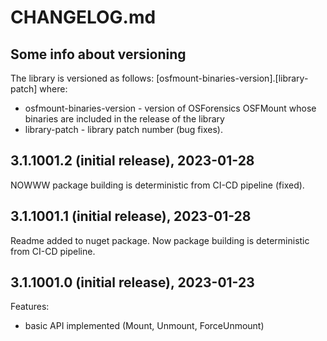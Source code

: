 # CHANGELOG.md

## Some info about versioning
The library is versioned as follows:
[osfmount-binaries-version].[library-patch] where:
- osfmount-binaries-version - version of OSForensics OSFMount 
whose binaries are included in the release of the library
- library-patch - library patch number (bug fixes).

## 3.1.1001.2 (initial release), 2023-01-28
NOWWW package building is deterministic from CI-CD pipeline (fixed).

## 3.1.1001.1 (initial release), 2023-01-28
Readme added to nuget package. Now package building is deterministic from CI-CD pipeline.

## 3.1.1001.0 (initial release), 2023-01-23
Features:
- basic API implemented (Mount, Unmount, ForceUnmount)